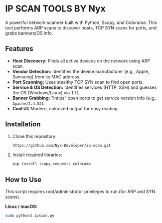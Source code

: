 # IP SCAN TOOLS BY Nyx 
A powerful network scanner built with Python, Scapy, and Colorama.
This tool performs ARP scans to discover hosts, TCP SYN scans for ports, and grabs banners/OS info.

## Features
- **Host Discovery:** Finds all active devices on the network using ARP scan.
- **Vendor Detection:** Identifies the device manufacturer (e.g., Apple, Samsung) from its MAC address.
- **Port Scanning:** Uses stealthy TCP SYN scan to find open ports.
- **Service & OS Detection:** Identifies services (HTTP, SSH) and guesses the OS (Windows/Linux) via TTL.
- **Banner Grabbing:** "Intips" open ports to get service version info (e.g., `Apache/2.4.52`).
- **Cool UI:** Modern, colorized output for easy reading.

## Installation
1.  Clone this repository:
    ```bash
    https://github.com/Nyx-Developer/ip-scan.git
    ```
2.  Install required libraries:
    ```bash
    pip install scapy requests colorama
    ```

## How to Use
This script requires root/administrator privileges to run (for ARP and SYN scans).

**Linux / macOS:**
```bash
sudo python3 ipscan.py
